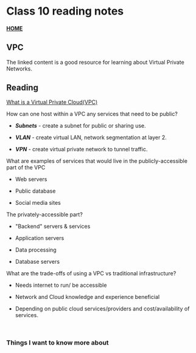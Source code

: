 # Class 10 reading notes

#### [HOME](https://cesarderio.github.io/reading-notes/)

## VPC

The linked content is a good resource for learning about Virtual Private Networks.

## Reading

[What is a Virtual Private Cloud(VPC)](https://www.cloudflare.com/learning/cloud/what-is-a-virtual-private-cloud/)

How can one host within a VPC any services that need to be public?

* ***Subnets*** - create a subnet for public or sharing use.

* ***VLAN*** - create virtual LAN, network segmentation at layer 2.

* ***VPN*** - create virtual private network to tunnel traffic.

What are examples of services that would live in the publicly-accessible part of the VPC

* Web servers

* Public database

* Social media sites

The privately-accessible part?

* "Backend" servers & services

* Application servers

* Data processing

* Database servers

What are the trade-offs of using a VPC vs traditional infrastructure?

* Needs internet to run/ be accessible

* Network and Cloud knowledge and experience beneficial

* Depending on public cloud services/providers and cost/availability of services.

<br>

### Things I want to know more about
